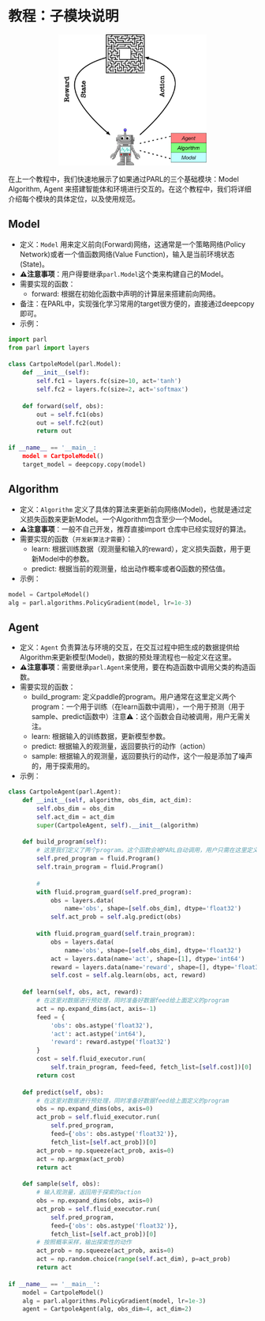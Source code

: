 # **教程：子模块说明**
<p align="center">
<img src="../../../.github/abstractions.png" width="300"/>
</p>
在上一个教程中，我们快速地展示了如果通过PARL的三个基础模块：Model Algorithm, Agent 来搭建智能体和环境进行交互的。在这个教程中，我们将详细介绍每个模块的具体定位，以及使用规范。


## Model
- 定义：`Model` 用来定义前向(Forward)网络，这通常是一个策略网络(Policy Network)或者一个值函数网络(Value Function)，输入是当前环境状态(State)。
- **⚠️注意事项**：用户得要继承`parl.Model`这个类来构建自己的Model。
- 需要实现的函数：
    - forward: 根据在初始化函数中声明的计算层来搭建前向网络。
- 备注：在PARL中，实现强化学习常用的target很方便的，直接通过deepcopy即可。
- 示例：
```python
import parl
from parl import layers

class CartpoleModel(parl.Model):
    def __init__(self):
        self.fc1 = layers.fc(size=10, act='tanh')
        self.fc2 = layers.fc(size=2, act='softmax')

    def forward(self, obs):
        out = self.fc1(obs)
        out = self.fc2(out)
        return out

if __name__ == '__main__:
    model = CartpoleModel()
    target_model = deepcopy.copy(model)
```


## Algorithm
- 定义：`Algorithm` 定义了具体的算法来更新前向网络(Model)，也就是通过定义损失函数来更新Model。一个Algorithm包含至少一个Model。
- **⚠️注意事项**：一般不自己开发，推荐直接import 仓库中已经实现好的算法。
- 需要实现的函数（`开发新算法才需要`）：
    - learn: 根据训练数据（观测量和输入的reward），定义损失函数，用于更新Model中的参数。
    - predict: 根据当前的观测量，给出动作概率或者Q函数的预估值。
- 示例：
```python
model = CartpoleModel()
alg = parl.algorithms.PolicyGradient(model, lr=1e-3)
```


## Agent
- 定义：`Agent` 负责算法与环境的交互，在交互过程中把生成的数据提供给Algorithm来更新模型(Model)，数据的预处理流程也一般定义在这里。
- **⚠️注意事项**：需要继承`parl.Agent`来使用，要在构造函数中调用父类的构造函数。
- 需要实现的函数：
    - build_program: 定义paddle的program。用户通常在这里定义两个program：一个用于训练（在learn函数中调用），一个用于预测（用于sample、predict函数中）注意⚠️：这个函数会自动被调用，用户无需关注。
    - learn: 根据输入的训练数据，更新模型参数。
    - predict: 根据输入的观测量，返回要执行的动作（action）
    - sample: 根据输入的观测量，返回要执行的动作，这个一般是添加了噪声的，用于探索用的。
- 示例：
```python
class CartpoleAgent(parl.Agent):
    def __init__(self, algorithm, obs_dim, act_dim):
        self.obs_dim = obs_dim
        self.act_dim = act_dim
        super(CartpoleAgent, self).__init__(algorithm)

    def build_program(self):
        # 这里我们定义了两个program。这个函数会被PARL自动调用，用户只需在这里定义program就好。
        self.pred_program = fluid.Program()
        self.train_program = fluid.Program()

        # 
        with fluid.program_guard(self.pred_program):    
            obs = layers.data(
                name='obs', shape=[self.obs_dim], dtype='float32')
            self.act_prob = self.alg.predict(obs)

        with fluid.program_guard(self.train_program):
            obs = layers.data(
                name='obs', shape=[self.obs_dim], dtype='float32')
            act = layers.data(name='act', shape=[1], dtype='int64')
            reward = layers.data(name='reward', shape=[], dtype='float32')
            self.cost = self.alg.learn(obs, act, reward)

    def learn(self, obs, act, reward):
        # 在这里对数据进行预处理，同时准备好数据feed给上面定义的program
        act = np.expand_dims(act, axis=-1)
        feed = {
            'obs': obs.astype('float32'),
            'act': act.astype('int64'),
            'reward': reward.astype('float32')
        }
        cost = self.fluid_executor.run(
            self.train_program, feed=feed, fetch_list=[self.cost])[0]
        return cost

    def predict(self, obs):
        # 在这里对数据进行预处理，同时准备好数据feed给上面定义的program
        obs = np.expand_dims(obs, axis=0)
        act_prob = self.fluid_executor.run(
            self.pred_program,
            feed={'obs': obs.astype('float32')},
            fetch_list=[self.act_prob])[0]
        act_prob = np.squeeze(act_prob, axis=0)
        act = np.argmax(act_prob)
        return act

    def sample(self, obs):
        # 输入观测量，返回用于探索的action
        obs = np.expand_dims(obs, axis=0)
        act_prob = self.fluid_executor.run(
            self.pred_program,
            feed={'obs': obs.astype('float32')},
            fetch_list=[self.act_prob])[0]
        # 按照概率采样，输出探索性的动作
        act_prob = np.squeeze(act_prob, axis=0)
        act = np.random.choice(range(self.act_dim), p=act_prob)
        return act

if __name__ == '__main__':
    model = CartpoleModel()
    alg = parl.algorithms.PolicyGradient(model, lr=1e-3)
    agent = CartpoleAgent(alg, obs_dim=4, act_dim=2)
```

